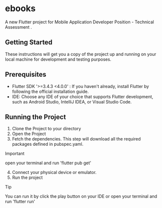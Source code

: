 # ebooks

A new Flutter project for Mobile Application Developer Position - Technical Assessment .

## Getting Started
These instructions will get you a copy of the project up and running on your local machine for development and testing purposes.

## Prerequisites
- Flutter SDK '>=3.4.3 <4.0.0' : If you haven't already, install Flutter by following the official installation guide.
- IDE: Choose any IDE of your choice that supports Flutter development, such as Android Studio, IntelliJ IDEA, or Visual Studio Code.

## Running the Project
1. Clone the Project to your directory
2. Open the Project
3. Fetch the dependencies. This step will download all the required packages defined in pubspec.yaml. 
  > [!IMPORTANT]
  > open your terminal and run 'flutter pub get'
4. Connect your physical device or emulator.
5. Run the project
> [!TIP]
> You can run it by click the play button on your IDE or open your terminal and run 'flutter run'
